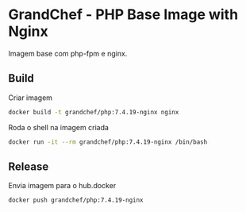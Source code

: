 # GrandChef - PHP Base Image with Nginx
Imagem base com php-fpm e nginx.

## Build

Criar imagem
```sh
docker build -t grandchef/php:7.4.19-nginx nginx
```

Roda o shell na imagem criada
```sh
docker run -it --rm grandchef/php:7.4.19-nginx /bin/bash
```

## Release

Envia imagem para o hub.docker
```sh
docker push grandchef/php:7.4.19-nginx
```
